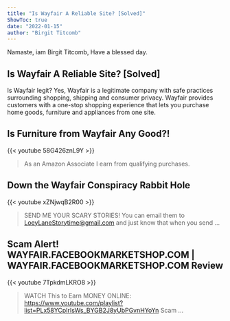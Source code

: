```yaml
---
title: "Is Wayfair A Reliable Site? [Solved]"
ShowToc: true 
date: "2022-01-15"
author: "Birgit Titcomb" 
---
```


Namaste, iam Birgit Titcomb, Have a blessed day.
## Is Wayfair A Reliable Site? [Solved]
Is Wayfair legit? Yes, Wayfair is a legitimate company with safe practices surrounding shopping, shipping and consumer privacy. Wayfair provides customers with a one-stop shopping experience that lets you purchase home goods, furniture and appliances from one site.

## Is Furniture from Wayfair Any Good?!
{{< youtube 58G426znL9Y >}}
>As an Amazon Associate I earn from qualifying purchases.

## Down the Wayfair Conspiracy Rabbit Hole
{{< youtube xZNjwqB2R00 >}}
>SEND ME YOUR SCARY STORIES! You can email them to LoeyLaneStorytime@gmail.com and just know that when you send ...

## Scam Alert! WAYFAIR.FACEBOOKMARKETSHOP.COM | WAYFAIR.FACEBOOKMARKETSHOP.COM Review
{{< youtube 7TpkdmLKRO8 >}}
>WATCH This to Earn MONEY ONLINE: https://www.youtube.com/playlist?list=PLx58YCpIrIsWs_BYGB2J8yUbPGvnHYoYn Scam ...

